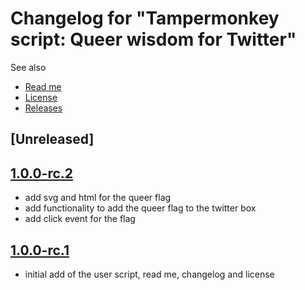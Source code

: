 # Changelog for "Tampermonkey script: Queer wisdom for Twitter"

See also

- [Read me](https://github.com/stephfuchs/tampermonkey-queer-wisdom-for-twitter/blob/master/README.md)
- [License](https://github.com/stephfuchs/tampermonkey-queer-wisdom-for-twitter/blob/master/LICENSE)
- [Releases](https://github.com/stephfuchs/tampermonkey-queer-wisdom-for-twitter/releases)

## [Unreleased]

## [1.0.0-rc.2](https://github.com/stephfuchs/tampermonkey-queer-wisdom-for-twitter/releases/tag/1.0.0-rc.2)

- add svg and html for the queer flag
- add functionality to add the queer flag to the twitter box
- add click event for the flag

## [1.0.0-rc.1](https://github.com/stephfuchs/tampermonkey-queer-wisdom-for-twitter/releases/tag/1.0.0-rc.1)

- initial add of the user script, read me, changelog and license
